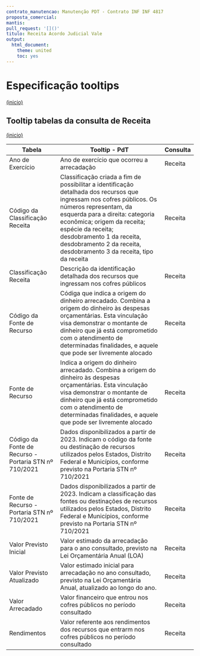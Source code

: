 ```yaml
---
contrato_manutencao: Manutenção PDT - Contrato INF INF 4817
proposta_comercial:
mantis:
pull_request: '[]()'
titulo: Receita Acordo Judicial Vale
output:
  html_document:
    theme: united
    toc: yes
---
```


# Especificação tooltips
<a href="#top">(inicio)</a>

## Tooltip tabelas da consulta de Receita
<a href="#top">(inicio)</a>

| Tabela | Tooltip - PdT | Consulta      
|------------|---|-
|Ano de Exercício|Ano de exercício que ocorreu a arrecadação|  Receita
|Código da Classificação Receita|Classificação criada a fim de possibilitar a identificação detalhada dos recursos que ingressam nos cofres públicos. Os números representam, da esquerda para a direita: categoria econômica; origem da receita; espécie da receita; desdobramento 1 da receita, desdobramento 2 da receita, desdobramento 3 da receita, tipo da receita| Receita
|Classificação Receita|Descrição da identificação detalhada dos recursos que ingressam nos cofres públicos| Receita
|Código da Fonte de Recurso|Códiga que indica a origem do dinheiro arrecadado. Combina a origem do dinheiro às despesas orçamentárias. Esta vinculação visa demonstrar o montante de dinheiro que já está comprometido com o atendimento de determinadas finalidades, e aquele que pode ser livremente alocado|  Receita
|Fonte de Recurso|Indica a origem do dinheiro arrecadado. Combina a origem do dinheiro às despesas orçamentárias. Esta vinculação visa demonstrar o montante de dinheiro que já está comprometido com o atendimento de determinadas finalidades, e aquele que pode ser livremente alocado|  Receita
|Código da Fonte de Recurso - Portaria STN nº 710/2021 |Dados disponibilizados a partir de 2023. Indicam o código da fonte ou destinação de recursos utilizados pelos Estados, Distrito Federal e Municípios, conforme previsto na Portaria STN nº 710/2021|  Receita
|Fonte de Recurso - Portaria STN nº 710/2021 |Dados disponibilizados a partir de 2023. Indicam a classificação das fontes ou destinações de recursos utilizados pelos Estados, Distrito Federal e Municípios, conforme previsto na Portaria STN nº 710/2021|  Receita
|Valor Previsto Inicial|Valor estimado da arrecadação para o ano consultado, previsto na Lei Orçamentária Anual (LOA)| Receita
|Valor Previsto Atualizado|Valor estimado inicial para arrecadação no ano consultado, previsto na Lei Orçamentária Anual, atualizado ao longo do ano.| Receita
|Valor Arrecadado|Valor financeiro que entrou nos cofres públicos no período consultado|  Receita
|Rendimentos|Valor referente aos rendimentos dos recursos que entrarm nos cofres públicos no período consultado|  Receita

